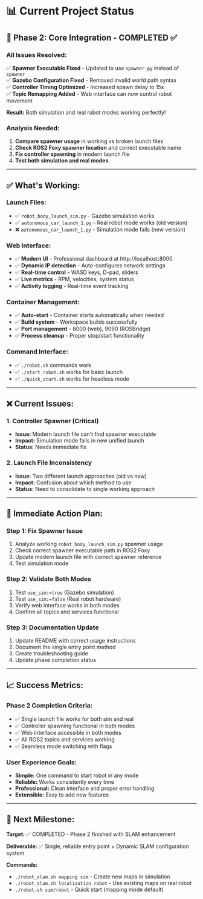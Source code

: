 # 📊 Current Project Status

## **🎯 Phase 2: Core Integration - COMPLETED ✅**

### **All Issues Resolved:**
✅ **Spawner Executable Fixed** - Updated to use `spawner.py` instead of `spawner`  
✅ **Gazebo Configuration Fixed** - Removed invalid world path syntax  
✅ **Controller Timing Optimized** - Increased spawn delay to 15s  
✅ **Topic Remapping Added** - Web interface can now control robot movement  

**Result:** Both simulation and real robot modes working perfectly!

### **Analysis Needed:**
1. **Compare spawner usage** in working vs broken launch files
2. **Check ROS2 Foxy spawner location** and correct executable name
3. **Fix controller spawning** in modern launch file
4. **Test both simulation and real modes**

---

## **✅ What's Working:**

### **Launch Files:**
- ✅ `robot_body_launch_sim.py` - Gazebo simulation works
- ✅ `autonomous_car_launch_1.py` - Real robot mode works (old version)
- ❌ `autonomous_car_launch_1.py` - Simulation mode fails (new version)

### **Web Interface:**
- ✅ **Modern UI** - Professional dashboard at http://localhost:8000
- ✅ **Dynamic IP detection** - Auto-configures network settings
- ✅ **Real-time control** - WASD keys, D-pad, sliders
- ✅ **Live metrics** - RPM, velocities, system status
- ✅ **Activity logging** - Real-time event tracking

### **Container Management:**
- ✅ **Auto-start** - Container starts automatically when needed
- ✅ **Build system** - Workspace builds successfully
- ✅ **Port management** - 8000 (web), 9090 (ROSBridge)
- ✅ **Process cleanup** - Proper stop/start functionality

### **Command Interface:**
- ✅ `./robot.sh` commands work
- ✅ `./start_robot.sh` works for basic launch
- ✅ `./quick_start.sh` works for headless mode

---

## **❌ Current Issues:**

### **1. Controller Spawner (Critical)**
- **Issue:** Modern launch file can't find spawner executable
- **Impact:** Simulation mode fails in new unified launch
- **Status:** Needs immediate fix

### **2. Launch File Inconsistency**
- **Issue:** Two different launch approaches (old vs new)
- **Impact:** Confusion about which method to use
- **Status:** Need to consolidate to single working approach

---

## **🔧 Immediate Action Plan:**

### **Step 1: Fix Spawner Issue**
1. Analyze working `robot_body_launch_sim.py` spawner usage
2. Check correct spawner executable path in ROS2 Foxy
3. Update modern launch file with correct spawner reference
4. Test simulation mode

### **Step 2: Validate Both Modes**
1. Test `use_sim:=true` (Gazebo simulation)
2. Test `use_sim:=false` (Real robot hardware)
3. Verify web interface works in both modes
4. Confirm all topics and services functional

### **Step 3: Documentation Update**
1. Update README with correct usage instructions
2. Document the single entry point method
3. Create troubleshooting guide
4. Update phase completion status

---

## **📈 Success Metrics:**

### **Phase 2 Completion Criteria:**
- ✅ Single launch file works for both sim and real
- ✅ Controller spawning functional in both modes
- ✅ Web interface accessible in both modes
- ✅ All ROS2 topics and services working
- ✅ Seamless mode switching with flags

### **User Experience Goals:**
- **Simple:** One command to start robot in any mode
- **Reliable:** Works consistently every time
- **Professional:** Clean interface and proper error handling
- **Extensible:** Easy to add new features

---

## **🎯 Next Milestone:**

**Target:** ✅ COMPLETED - Phase 2 finished with SLAM enhancement

**Deliverable:** ✅ Single, reliable entry point + Dynamic SLAM configuration system

**Commands:** 
- `./robot_slam.sh mapping sim` - Create new maps in simulation
- `./robot_slam.sh localization robot` - Use existing maps on real robot
- `./robot.sh sim/robot` - Quick start (mapping mode default)